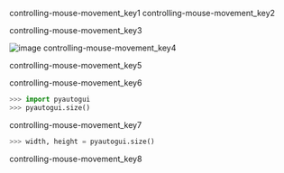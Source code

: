 controlling-mouse-movement_key1
controlling-mouse-movement_key2


controlling-mouse-movement_key3


![image](assets/000011.jpg)
controlling-mouse-movement_key4


controlling-mouse-movement_key5


controlling-mouse-movement_key6


```python
>>> import pyautogui
>>> pyautogui.size()
```
controlling-mouse-movement_key7
```python
>>> width, height = pyautogui.size()
```
controlling-mouse-movement_key8
